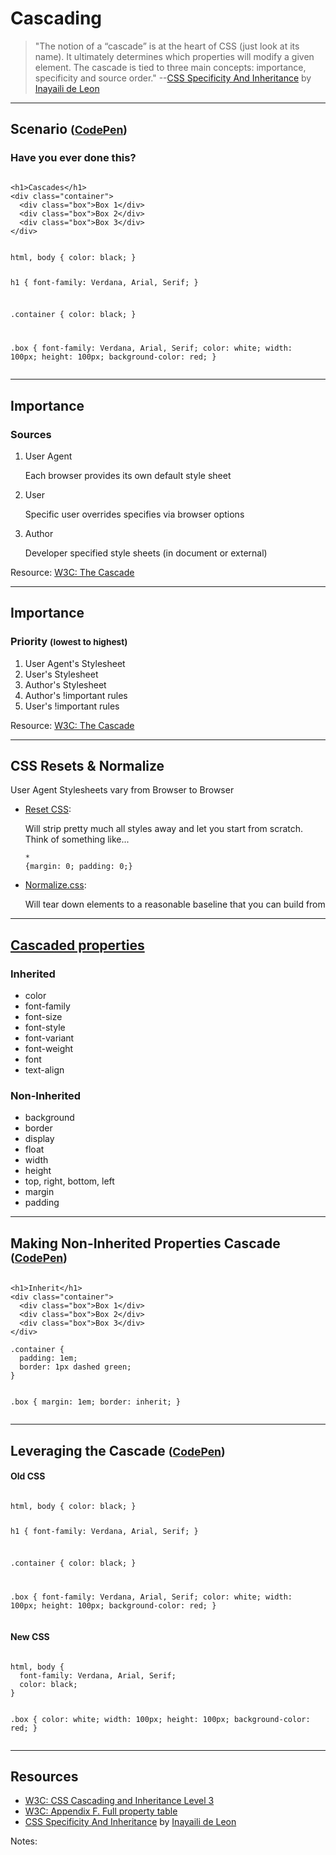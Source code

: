 # Cascading
<!-- .slide: data-state="backEndBrian juniorJacob" -->

> "The notion of a “cascade” is at the heart of CSS (just look at its name). It ultimately determines which properties will modify a given element. The cascade is tied to three main concepts: importance, specificity and source order." --[CSS Specificity And Inheritance](http://www.smashingmagazine.com/2010/04/07/css-specificity-and-inheritance/) by [Inayaili de Leon](https://twitter.com/yaili)

------

## Scenario <small>([CodePen](http://codepen.io/elijahmanor/pen/pJEyRE?editors=110))</small><!-- .element style="vertical-align: middle;" -->
<!-- .slide: data-title="Cascading" data-state="backEndBrian juniorJacob" -->

### Have you ever done this?

<div class="Split">
  <div class="Split-column">
    <pre class="language-markup"><code>
&lt;h1&gt;Cascades&lt;/h1&gt;
&lt;div class="container"&gt;
  &lt;div class="box"&gt;Box 1&lt;/div&gt;
  &lt;div class="box"&gt;Box 2&lt;/div&gt;
  &lt;div class="box"&gt;Box 3&lt;/div&gt;
&lt;/div&gt;</code></pre>
  </div>
  <div class="Split-column">
    <pre class="language-css"><code>
html, body { color: black; }

h1 {
  font-family: Verdana, Arial, Serif;
}

.container { color: black; }

.box {
  font-family: Verdana, Arial, Serif;
  color: white;
  width: 100px; height: 100px;
  background-color: red;
}</code></pre>
  </div>
</div>

------

## Importance
<!-- .slide: data-title="Cascading" data-state="backEndBrian juniorJacob" -->

### Sources

1. User Agent <p>Each browser provides its own default style sheet</p>

2. User <p>Specific user overrides specifies via browser options</p>

3. Author <p>Developer specified style sheets (in document or external)</p>

Resource: [W3C: The Cascade](http://www.w3.org/TR/CSS2/cascade.html#cascade)

------

## Importance
<!-- .slide: data-title="Cascading" data-state="backEndBrian juniorJacob" -->

### Priority <small>(lowest to highest)</small><!-- .element style="vertical-align: middle;" -->

1. User Agent's Stylesheet
2. User's Stylesheet
3. Author's Stylesheet
4. Author's !important rules
5. User's !important rules

Resource: [W3C: The Cascade](http://www.w3.org/TR/CSS2/cascade.html#cascade)

------

## CSS Resets & Normalize
<!-- .slide: data-title="Cascading" data-state="backEndBrian juniorJacob" -->

User Agent Stylesheets vary from Browser to Browser

* [Reset CSS](http://meyerweb.com/eric/tools/css/reset/): <p>Will strip pretty much all styles away and let you start from scratch. Think of something like...</p><pre class="language-css"><code>* {margin: 0; padding: 0;}</code></pre>
* [Normalize.css](http://necolas.github.io/normalize.css/): <p>Will tear down elements to a reasonable baseline that you can build from</p>

------

## [Cascaded properties](http://www.w3.org/TR/CSS21/propidx.html)
<!-- .slide: data-title="Cascading" data-state="backEndBrian juniorJacob" -->

<div class="Split">
  <div class="Split-column fragment">
    <h3>Inherited</h3>
    <ul>
      <li>color</li>
      <li>font-family</li>
      <li>font-size</li>
      <li>font-style</li>
      <li>font-variant</li>
      <li>font-weight</li>
      <li>font</li>
      <li>text-align</li>
    </ul>
  </div>
  <div class="Split-column fragment">
    <h3>Non-Inherited</h3>
    <ul>
      <li>background</li>
      <li>border</li>
      <li>display</li>
      <li>float</li>
      <li>width</li>
      <li>height</li>
      <li>top, right, bottom, left</li>
      <li>margin</li>
      <li>padding</li>
    </ul>
  </div>

------

## Making Non-Inherited Properties Cascade <small>([CodePen](http://codepen.io/elijahmanor/pen/bdwpvE?editors=110))</small><!-- .element style="vertical-align: middle;" -->
<!-- .slide: data-title="Cascading" data-state="backEndBrian juniorJacob midLevelMelissa" -->

<div class="Split">
  <div class="Split-column">
    <pre class="language-markup"><code>
&lt;h1&gt;Inherit&lt;/h1&gt;
&lt;div class="container"&gt;
  &lt;div class="box"&gt;Box 1&lt;/div&gt;
  &lt;div class="box"&gt;Box 2&lt;/div&gt;
  &lt;div class="box"&gt;Box 3&lt;/div&gt;
&lt;/div&gt;</code></pre>
  </div>
  <div class="Split-column">
    <pre class="language-css" data-line="8"><code>.container {
  padding: 1em;
  border: 1px dashed green;
}

.box {
  margin: 1em;
  border: inherit;
}</code></pre>
  </div>
</div>

------

## Leveraging the Cascade <small>([CodePen](http://codepen.io/elijahmanor/pen/aOmNWq?editors=110))</small><!-- .element style="vertical-align: middle;" -->
<!-- .slide: data-title="Cascading" data-state="backEndBrian juniorJacob" -->

<div class="Split">
  <div class="Split-column">
    <h4>Old CSS</h4>
    <pre class="language-css"><code>
html, body { color: black; }

h1 {
  font-family: Verdana, Arial, Serif;
}

.container { color: black; }

.box {
  font-family: Verdana, Arial, Serif;
  color: white;
  width: 100px; height: 100px;
  background-color: red;
}</code></pre>
  </div>
  <div class="Split-column">
    <h4>New CSS</h4>
    <pre class="language-css"><code>
html, body {
  font-family: Verdana, Arial, Serif;
  color: black;
}

.box {
  color: white;
  width: 100px;
  height: 100px;
  background-color: red;
}</code></pre>
  </div>
</div>


------

## Resources
<!-- .slide: data-title="Cascading" data-state="backEndBrian juniorJacob midLevelMelissa" -->

* [W3C: CSS Cascading and Inheritance Level 3](http://www.w3.org/TR/css3-cascade/)
* [W3C: Appendix F. Full property table](http://www.w3.org/TR/CSS21/propidx.html)
* [CSS Specificity And Inheritance](http://www.smashingmagazine.com/2010/04/07/css-specificity-and-inheritance/) by [Inayaili de Leon](https://twitter.com/yaili)

Notes:
